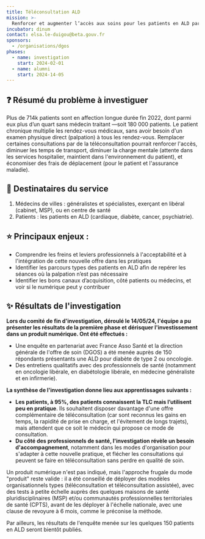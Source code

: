 ```yaml
---
title: Téléconsultation ALD 
mission: >-
  Renforcer et augmenter l’accès aux soins pour les patients en ALD par la téléconsultation
incubator: dinum
contact: elsa.le-duigou@beta.gouv.fr
sponsors:
  - /organisations/dgos
phases:
  - name: investigation
    start: 2024-02-01
  - name: alumni
    start: 2024-14-05
---
```


## ❓ Résumé du problème à investiguer 

Plus de 714k patients sont en affection longue durée fin 2022, dont parmi eux plus d’un quart sans médecin traitant —soit 180 000 patients. Le patient chronique multiplie les rendez-vous médicaux, sans avoir besoin d'un examen physique direct (palpation) à tous les rendez-vous. Remplacer certaines consultations par de la téléconsultation pourrait renforcer l'accès, diminuer les temps de transport, diminuer la charge mentale (attente dans les services hospitalier, maintient dans l'environnement du patient), et économiser des frais de déplacement (pour le patient et l'assurance maladie).

## 👱 Destinataires du service 

1. Médecins de villes : généralistes et spécialistes, exerçant en libéral (cabinet, MSP), ou en centre de santé
2. Patients : les patients en ALD (cardiaque, diabète, cancer, psychiatrie).

## ⭐ Principaux enjeux : 

- Comprendre les freins et leviers professionnels à l'acceptabilité et à l'intégration de cette nouvelle offre dans les pratiques
- Identifier les parcours types des patients en ALD afin de repérer les séances où la palpation n’est pas nécessaire
- Identifier les bons canaux d’acquisition, côté patients ou médecins, et voir si le numérique peut y contribuer

## ✨ Résultats de l'investigation 

**Lors du comité de fin d'investigation, déroulé le 14/05/24, l'équipe a pu présenter les résultats de la première phase et dérisquer l'investissement dans un produit numérique. Ont été effectués :**

- Une enquête en partenariat avec France Asso Santé et la direction générale de l'offre de soin (DGOS) a été menée auprès de 150 répondants présentants une ALD pour diabète de type 2 ou oncologie.
- Des entretiens qualitatifs avec des professionnels de santé (notamment en oncologie libérale, en diabétologie libérale, en médecine généraliste et en infirmerie). 

**La synthèse de l'investigation donne lieu aux apprentissages suivants :**

- **Les patients, à 95%, des patients connaissent la TLC mais l’utilisent peu en pratique**. Ils souhaitent disposer davantage d'une offre complémentaire de téléconsultation (car sont reconnus les gains en temps, la rapidité de prise en charge, et l'évitement de longs trajets), mais attendent que ce soit le médecin qui propose ce mode de consultation. 
- **Du côté des professionnels de santé, l'investigation révèle un besoin d'accompagnement**, notamment dans les modes d'organisation pour s'adapter à cette nouvelle pratique, et flécher les consultations qui peuvent se faire en téléconsultation sans perdre en qualité de soin.

Un produit numérique n'est pas indiqué, mais l'approche frugale du mode "produit" reste valide : il a été conseillé de déployer des modèles organisationnels types (téléconsultation et téléconsultation assistée), avec des tests à petite échelle auprès des quelques maisons de santé pluridisciplinaires (MSP) et/ou communautés professionnelles territoriales de santé (CPTS), avant de les déployer à l'échelle nationale, avec une clause de revoyure à 6 mois, comme le préconise la méthode. 

Par ailleurs, les résultats de l'enquête menée sur les quelques 150 patients en ALD seront bientôt publiés. 
